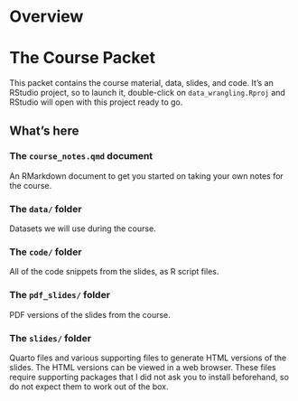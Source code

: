 # Overview

# The Course Packet

This packet contains the course material, data, slides, and code. It’s
an RStudio project, so to launch it, double-click on
`data_wrangling.Rproj` and RStudio will open with this project ready to
go.

## What’s here

### The `course_notes.qmd` document

An RMarkdown document to get you started on taking your own notes for
the course.

### The `data/` folder

Datasets we will use during the course.

### The `code/` folder

All of the code snippets from the slides, as R script files.

### The `pdf_slides/` folder

PDF versions of the slides from the course.

### The `slides/` folder

Quarto files and various supporting files to generate HTML versions of
the slides. The HTML versions can be viewed in a web browser. These
files require supporting packages that I did not ask you to install
beforehand, so do not expect them to work out of the box.

